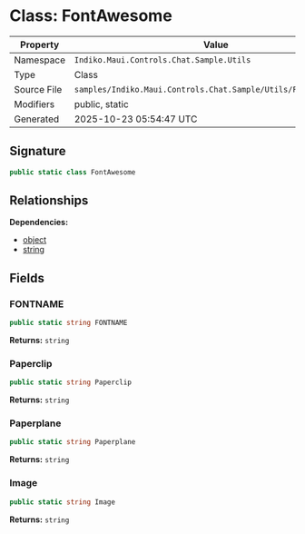 # Class: FontAwesome

| Property | Value |
|----------|-------|
| Namespace | `Indiko.Maui.Controls.Chat.Sample.Utils` |
| Type | Class |
| Source File | `samples/Indiko.Maui.Controls.Chat.Sample/Utils/FontAwesome.cs` |
| Modifiers | public, static |
| Generated | 2025-10-23 05:54:47 UTC |

## Signature

```csharp
public static class FontAwesome
```

## Relationships

**Dependencies:**
- [object](object.md)
- [string](string.md)

## Fields

### FONTNAME

```csharp
public static string FONTNAME
```

**Returns:** `string`

### Paperclip

```csharp
public static string Paperclip
```

**Returns:** `string`

### Paperplane

```csharp
public static string Paperplane
```

**Returns:** `string`

### Image

```csharp
public static string Image
```

**Returns:** `string`

